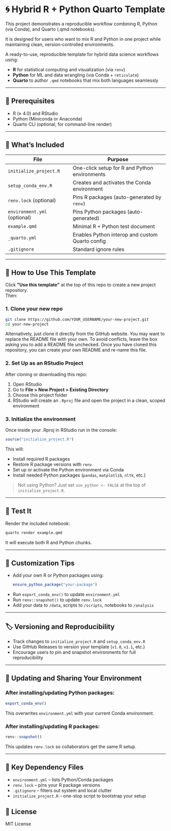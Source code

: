 # 🌀 Hybrid R + Python Quarto Template

This project demonstrates a reproducible workflow combining R, Python (via Conda), and Quarto (.qmd notebooks).  

It is designed for users who want to mix R and Python in one project while maintaining clean, version-controlled environments.

A ready-to-use, reproducible template for hybrid data science workflows using:

- **R** for statistical computing and visualization (via `renv`)
- **Python** for ML and data wrangling (via Conda + `reticulate`)
- **Quarto** to author `.qmd` notebooks that mix both languages seamlessly

---
## 🔧 Prerequisites

- R (≥ 4.0) and RStudio
- Python (Miniconda or Anaconda)
- Quarto CLI (optional, for command-line render)

---
## 🚀 What’s Included

| File                   | Purpose                                         |
|------------------------|-------------------------------------------------|
| `initialize_project.R` | One-click setup for R and Python environments   |
| `setup_conda_env.R`    | Creates and activates the Conda environment     |
| `renv.lock` (optional) | Pins R packages (auto-generated by `renv`)      |
| `environment.yml` (optional) | Pins Python packages (auto-generated)   |
| `example.qmd`          | Minimal R + Python test document                |
| `_quarto.yml`          | Enables Python interop and custom Quarto config |
| `.gitignore`           | Standard ignore rules                           |

---

## 🧭 How to Use This Template

Click **"Use this template"** at the top of this repo to create a new project repository.  
Then:

### 1. Clone your new repo

```bash
git clone https://github.com/YOUR_USERNAME/your-new-project.git
cd your-new-project
```
Alternatively, just clone it directly from the GitHub website. You may want to replace the README file with your own. To avoid conflicts, leave the box asking you to add a README file unchecked. Once you have cloned this repository, you can create your own README and re-name this file. 

### 2. Set Up as an RStudio Project

After cloning or downloading this repo:

1. Open RStudio  
2. Go to **File > New Project > Existing Directory**  
3. Choose this project folder  
4. RStudio will create an `.Rproj` file and open the project in a clean, scoped environment  

### 3. Initialize the environment

Once inside your .Rproj in RStudio run in the console:

```r
source("initialize_project.R")
```

This will:
- Install required R packages
- Restore R package versions with `renv`
- Set up or activate the Python environment via Conda
- Install needed Python packages (`pandas`, `matplotlib`, `nltk`, etc.)

> Not using Python? Just set `use_python <- FALSE` at the top of `initialize_project.R`.

---

## 🧪 Test It

Render the included notebook:

```bash
quarto render example.qmd
```

It will execute both R and Python chunks.

---

## 🧩 Customization Tips

- Add your own R or Python packages using:
  ```r
  ensure_python_package("your-package")
  ```
- Run `export_conda_env()` to update `environment.yml`
- Run `renv::snapshot()` to update `renv.lock`
- Add your data to `/data`, scripts to `/scripts`, notebooks to `/analysis`

---

## 🏷 Versioning and Reproducibility

- Track changes to `initialize_project.R` and `setup_conda_env.R`
- Use GitHub Releases to version your template (`v1.0`, `v1.1`, etc.)
- Encourage users to pin and snapshot environments for full reproducibility

---

## 🔁 Updating and Sharing Your Environment

### After installing/updating Python packages:

```r
export_conda_env()
```
This overwrites `environment.yml` with your current Conda environment.

### After installing/updating R packages:

```r
renv::snapshot()
```
This updates `renv.lock` so collaborators get the same R setup.

---

## 📁 Key Dependency Files

- `environment.yml` – lists Python/Conda packages
- `renv.lock` – pins your R package versions
- `.gitignore` – filters out system and local clutter
- `initialize_project.R` – one-stop script to bootstrap your setup

## 🪪 License

MIT License 

